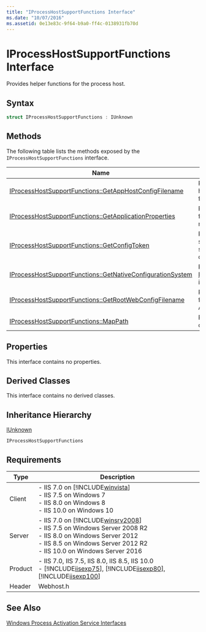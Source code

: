 ```yaml
---
title: "IProcessHostSupportFunctions Interface"
ms.date: "10/07/2016"
ms.assetid: 0e13e83c-9f64-b9a0-ff4c-0138931fb70d
---
```

# IProcessHostSupportFunctions Interface
Provides helper functions for the process host.  
  
## Syntax  
  
```cpp  
struct IProcessHostSupportFunctions : IUnknown  
```  
  
## Methods  
 The following table lists the methods exposed by the `IProcessHostSupportFunctions` interface.  
  
|Name|Description|  
|----------|-----------------|  
|[IProcessHostSupportFunctions::GetAppHostConfigFilename](../../web-development-reference/native-code-api-reference/iprocesshostsupportfunctions-getapphostconfigfilename-method.md)|Retrieves the application host configuration (.config) file path.|  
|[IProcessHostSupportFunctions::GetApplicationProperties](../../web-development-reference/native-code-api-reference/iprocesshostsupportfunctions-getapplicationproperties-method.md)|Retrieves the properties from the application's metabase.|  
|[IProcessHostSupportFunctions::GetConfigToken](../../web-development-reference/native-code-api-reference/iprocesshostsupportfunctions-getconfigtoken-method.md)|Retrieves a Windows security token for the specified application’s root directory.|  
|[IProcessHostSupportFunctions::GetNativeConfigurationSystem](../../web-development-reference/native-code-api-reference/iprocesshostsupportfunctions-getnativeconfigurationsystem-method.md)|Retrieves the [INativeConfigurationSystem](https://msdn.microsoft.com/en-us/ef29f2da-90b4-be7d-e59b-83fa1799f477) interface pointer.|  
|[IProcessHostSupportFunctions::GetRootWebConfigFilename](../../web-development-reference/native-code-api-reference/iprocesshostsupportfunctions-getrootwebconfigfilename-method.md)|Retrieves the physical path for the ApplicationHost.config file.|  
|[IProcessHostSupportFunctions::MapPath](../../web-development-reference/native-code-api-reference/iprocesshostsupportfunctions-mappath-method.md)|Retrieves the physical path of a relative URL.|  
  
## Properties  
 This interface contains no properties.  
  
## Derived Classes  
 This interface contains no derived classes.  
  
## Inheritance Hierarchy  
 [IUnknown](https://go.microsoft.com/fwlink/?LinkId=55951)  
  
 `IProcessHostSupportFunctions`  
  
## Requirements  
  
|Type|Description|  
|----------|-----------------|  
|Client|-   IIS 7.0 on [!INCLUDE[winvista](../../wmi-provider/includes/winvista-md.md)]<br />-   IIS 7.5 on Windows 7<br />-   IIS 8.0 on Windows 8<br />-   IIS 10.0 on Windows 10|  
|Server|-   IIS 7.0 on [!INCLUDE[winsrv2008](../../wmi-provider/includes/winsrv2008-md.md)]<br />-   IIS 7.5 on Windows Server 2008 R2<br />-   IIS 8.0 on Windows Server 2012<br />-   IIS 8.5 on Windows Server 2012 R2<br />-   IIS 10.0 on Windows Server 2016|  
|Product|-   IIS 7.0, IIS 7.5, IIS 8.0, IIS 8.5, IIS 10.0<br />-   [!INCLUDE[iisexp75](../../web-development-reference/native-code-api-reference/includes/iisexp75-md.md)], [!INCLUDE[iisexp80](../../web-development-reference/native-code-api-reference/includes/iisexp80-md.md)], [!INCLUDE[iisexp100](../../web-development-reference/native-code-api-reference/includes/iisexp100-md.md)]|  
|Header|Webhost.h|  
  
## See Also  
 [Windows Process Activation Service Interfaces](../../web-development-reference/native-code-api-reference/windows-process-activation-service-interfaces.md)